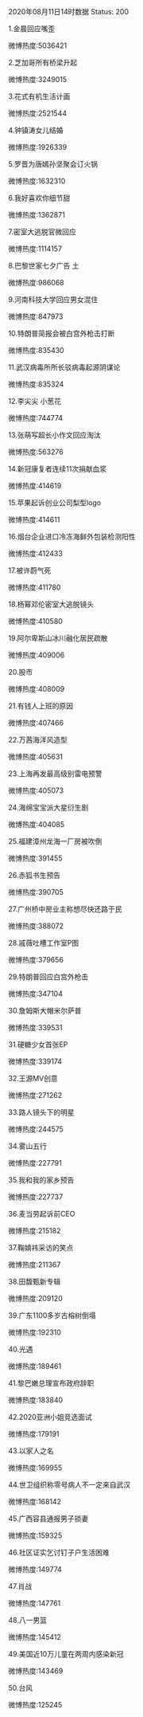 2020年08月11日14时数据
Status: 200

1.金晨回应嘴歪

微博热度:5036421

2.芝加哥所有桥梁升起

微博热度:3249015

3.花式有机生活计画

微博热度:2521544

4.钟镇涛女儿结婚

微博热度:1926339

5.罗晋为唐嫣孙坚聚会订火锅

微博热度:1632310

6.我好喜欢你细节甜

微博热度:1362871

7.密室大逃脱官微回应

微博热度:1114157

8.巴黎世家七夕广告 土

微博热度:986068

9.河南科技大学回应男女混住

微博热度:847973

10.特朗普简报会被白宫外枪击打断

微博热度:835430

11.武汉病毒所所长驳病毒起源阴谋论

微博热度:835324

12.李尖尖 小葱花

微博热度:744774

13.张萌写超长小作文回应淘汰

微博热度:563276

14.新冠康复者连续11次捐献血浆

微博热度:414619

15.苹果起诉创业公司梨型logo

微博热度:414611

16.烟台企业进口冷冻海鲜外包装检测阳性

微博热度:412433

17.被许蔚气死

微博热度:411780

18.杨幂邓伦密室大逃脱镜头

微博热度:410580

19.阿尔卑斯山冰川融化居民疏散

微博热度:409006

20.股市

微博热度:408009

21.有钱人上班的原因

微博热度:407466

22.万茜海洋风造型

微博热度:405631

23.上海再发最高级别雷电预警

微博热度:405073

24.海绵宝宝派大星衍生剧

微博热度:404085

25.福建漳州龙海一厂房被吹倒

微博热度:391455

26.赤狐书生预告

微博热度:390705

27.广州桥中房业主称想尽快还路于民

微博热度:388072

28.戚薇吐槽工作室P图

微博热度:379656

29.特朗普回应白宫外枪击

微博热度:347104

30.詹姆斯大帽米尔萨普

微博热度:339531

31.硬糖少女首张EP

微博热度:339174

32.王源MV创意

微博热度:271262

33.路人镜头下的明星

微博热度:244575

34.雾山五行

微博热度:227791

35.我和我的家乡预告

微博热度:227737

36.麦当劳起诉前CEO

微博热度:215182

37.鞠婧祎采访的笑点

微博热度:211367

38.田馥甄新专辑

微博热度:209120

39.广东1100多岁古榕树倒塌

微博热度:192310

40.光遇

微博热度:189461

41.黎巴嫩总理宣布政府辞职

微博热度:183840

42.2020亚洲小姐竞选面试

微博热度:179191

43.以家人之名

微博热度:169955

44.世卫组织称零号病人不一定来自武汉

微博热度:168142

45.广西容县通报男子锁妻

微博热度:159325

46.社区证实乞讨钉子户生活困难

微博热度:149774

47.肖战

微博热度:147761

48.八一男篮

微博热度:145412

49.美国近10万儿童在两周内感染新冠

微博热度:143469

50.台风

微博热度:125245

